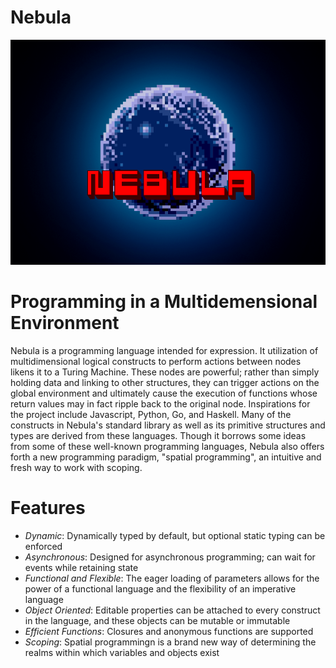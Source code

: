 # Nebula
![](/logos/Nebula-logo-small.png)
# Programming in a Multidemensional Environment
Nebula is a programming language intended for expression.  It utilization of multidimensional logical constructs to perform actions between nodes likens it to a Turing Machine.  These nodes are powerful; rather than simply holding data and linking to other structures, they can trigger actions on the global environment and ultimately cause the execution of functions whose return values may in fact ripple back to the original node.  Inspirations for the project include Javascript, Python, Go, and Haskell.  Many of the constructs in Nebula's standard library as well as its primitive structures and types are derived from these languages.  Though it borrows some ideas from some  of these well-known programming languages, Nebula also offers forth a new programming paradigm, "spatial programming", an intuitive and fresh way to work with scoping.
# Features
- _Dynamic_: Dynamically typed by default, but optional static typing can be enforced
- _Asynchronous_: Designed for asynchronous programming; can wait for events while retaining state
- _Functional and Flexible_: The eager loading of parameters allows for the power of a functional language and the flexibility of an imperative language
- _Object Oriented_: Editable properties can be attached to every construct in the language, and these objects can be mutable or immutable
- _Efficient Functions_: Closures and anonymous functions are supported
- _Scoping_: Spatial programmingn is a brand new way of determining the realms within which variables and objects exist
